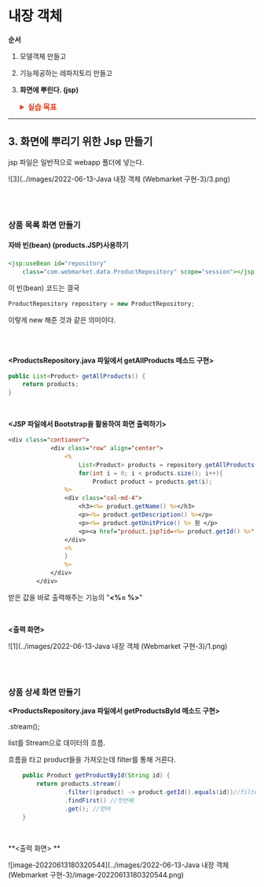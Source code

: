 # 내장 객체

**순서**

1. 모델객체 만들고

2. 기능제공하는 레파지토리 만들고

3. **화면에 뿌린다. (jsp)**

   <details>
     <summary style="font-Weight : bold; font-size : 15px; color : #E43914;" >실습 목표</summary>
     <div>
       <img src="../images/2022-06-13-Java 내장 객체 (Webmarket 구현-3)/image-20220613180304121.png"/>
       <img src="../images/2022-06-13-Java 내장 객체 (Webmarket 구현-3)/image-20220613180320544.png"/>
     </div>
   </details>

---

## 3. 화면에 뿌리기 위한 Jsp 만들기

jsp 파일은 일반적으로 webapp 폴더에 넣는다.

![3](../images/2022-06-13-Java 내장 객체 (Webmarket 구현-3)/3.png)

<br>

<br>

### 상품 목록 화면 만들기

#### 자바 빈(bean) (products.JSP)사용하기

```jsp
<jsp:useBean id="repository"
	class="com.webmarket.data.ProductRepository" scope="session"></jsp:useBean>
```

이 빈(bean) 코드는 결국

```java
ProductRepository repository = new ProductRepository;
```

이렇게 new 해준 것과 같은 의미이다.

   <br>

<br>

**<ProductsRepository.java 파일에서 getAllProducts 메소드 구현>**

```java
public List<Product> getAllProducts() {
    return products;
}
```

<br>

**<JSP 파일에서 Bootstrap을 활용하여 화면 출력하기>**

```jsp
<div class="contianer">
			<div class="row" align="center">
				<%
					List<Product> products = repository.getAllProducts();
					for(int i = 0; i < products.size(); i++){
						Product product = products.get(i);
				%>
				<div class="col-md-4">
					<h3><%= product.getName() %></h3>
					<p><%= product.getDescription() %></p>
					<p><%= product.getUnitPrice() %> 원 </p>
					<p><a href="product.jsp?id=<%= product.getId() %>" class = "btn btn-secondary">상세 정보 &raquo;</a></p>
				</div>
				<%
				}
				%>
			</div>
		</div>
```

받은 값을 바로 출력해주는 기능의 "**<%= %>**"

<br>

**<출력 화면>**

![1](../images/2022-06-13-Java 내장 객체 (Webmarket 구현-3)/1.png)

<br>

<br>

### 상품 상세 화면 만들기

**<ProductsRepository.java 파일에서 getProductsById 메소드 구현>**

.stream();

list를 Stream으로 데이터의 흐름.

흐름을 타고 product들을 가져오는데 filter를 통해 거른다.

```java
    public Product getProductById(String id) {
    	return products.stream()
    			.filter((product) -> product.getId().equals(id))//filter로 조건 걸기
    			.findFirst() //첫번째
    			.get(); //얻어
    }
```

<br>

**<출력 화면> **

![image-20220613180320544](../images/2022-06-13-Java 내장 객체 (Webmarket 구현-3)/image-20220613180320544.png)
